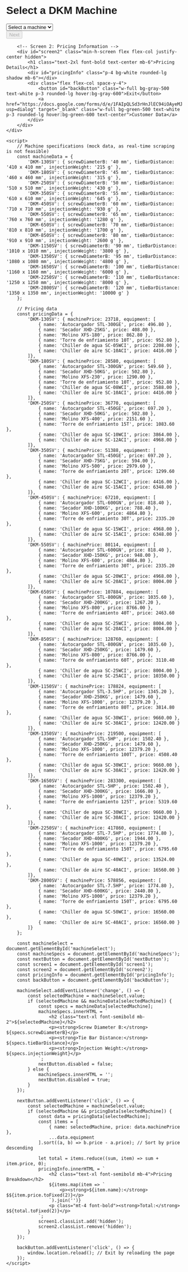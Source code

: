 <html lang="en">
<head>
    <meta charset="UTF-8">
    <meta name="viewport" content="width=device-width, initial-scale=1.0">
    <title>DKM Machine Selector</title>
    <script src="https://cdn.tailwindcss.com"></script>
    <style>
        body {
            font-family: Arial, sans-serif;
        }
        .container {
            max-width: 100%;
            padding: 1rem;
        }
        @media (min-width: 640px) {
            .container {
                max-width: 640px;
                margin: auto;
            }
        }
    </style>
</head>
<body class="bg-gray-100">
    <div class="container mx-auto">
        <!-- Screen 1: Machine Selection -->
        <div id="screen1" class="min-h-screen flex flex-col justify-center">
            <h1 class="text-2xl font-bold text-center mb-6">Select a DKM Machine</h1>
            <select id="machineSelect" class="w-full p-3 border rounded-lg mb-4 focus:outline-none focus:ring-2 focus:ring-blue-500">
                <option value="">Select a machine</option>
                <option value="DKM-130SV">DKM-130SV</option>
                <option value="DKM-180SV">DKM-180SV</option>
                <option value="DKM-250SV">DKM-250SV</option>
                <option value="DKM-350SV">DKM-350SV</option>
                <option value="DKM-450SV">DKM-450SV</option>
                <option value="DKM-550SV">DKM-550SV</option>
                <option value="DKM-650SV">DKM-650SV</option>
                <option value="DKM-850SV">DKM-850SV</option>
                <option value="DKM-1150SV">DKM-1150SV</option>
                <option value="DKM-1350SV">DKM-1350SV</option>
                <option value="DKM-1650SV">DKM-1650SV</option>
                <option value="DKM-2250SV">DKM-2250SV</option>
                <option value="DKM-2800SV">DKM-2800SV</option>
            </select>
            <div id="machineSpecs" class="mt-4 p-4 bg-white rounded-lg shadow"></div>
            <button id="nextButton" class="w-full mt-6 bg-blue-500 text-white p-3 rounded-lg hover:bg-blue-600 disabled:bg-gray-400" disabled>Next</button>
        </div>

        <!-- Screen 2: Pricing Information -->
        <div id="screen2" class="min-h-screen flex flex-col justify-center hidden">
            <h1 class="text-2xl font-bold text-center mb-6">Pricing Details</h1>
            <div id="pricingInfo" class="p-4 bg-white rounded-lg shadow mb-6"></div>
            <div class="flex flex-col space-y-4">
                <button id="backButton" class="w-full bg-gray-500 text-white p-3 rounded-lg hover:bg-gray-600">Exit</button>
                <a href="https://docs.google.com/forms/d/e/1FAIpQLSd3rHnJlEC94iOAyeMJvPprfWpdtXDUNoMAzXXyPMwsKp9wJQ/viewform?usp=dialog" target="_blank" class="w-full bg-green-500 text-white p-3 rounded-lg hover:bg-green-600 text-center">Customer Data</a>
            </div>
        </div>
    </div>

    <script>
        // Machine specifications (mock data, as real-time scraping is not feasible)
        const machineData = {
            'DKM-130SV': { screwDiameterB: '40 mm', tieBarDistance: '410 x 410 mm', injectionWeight: '215 g' },
            'DKM-180SV': { screwDiameterB: '45 mm', tieBarDistance: '460 x 460 mm', injectionWeight: '315 g' },
            'DKM-250SV': { screwDiameterB: '50 mm', tieBarDistance: '510 x 510 mm', injectionWeight: '430 g' },
            'DKM-350SV': { screwDiameterB: '55 mm', tieBarDistance: '610 x 610 mm', injectionWeight: '645 g' },
            'DKM-450SV': { screwDiameterB: '60 mm', tieBarDistance: '710 x 710 mm', injectionWeight: '930 g' },
            'DKM-550SV': { screwDiameterB: '65 mm', tieBarDistance: '760 x 760 mm', injectionWeight: '1280 g' },
            'DKM-650SV': { screwDiameterB: '70 mm', tieBarDistance: '810 x 810 mm', injectionWeight: '1700 g' },
            'DKM-850SV': { screwDiameterB: '80 mm', tieBarDistance: '910 x 910 mm', injectionWeight: '2600 g' },
            'DKM-1150SV': { screwDiameterB: '90 mm', tieBarDistance: '1010 x 1010 mm', injectionWeight: '3800 g' },
            'DKM-1350SV': { screwDiameterB: '95 mm', tieBarDistance: '1080 x 1080 mm', injectionWeight: '4800 g' },
            'DKM-1650SV': { screwDiameterB: '100 mm', tieBarDistance: '1160 x 1160 mm', injectionWeight: '6000 g' },
            'DKM-2250SV': { screwDiameterB: '110 mm', tieBarDistance: '1250 x 1250 mm', injectionWeight: '8000 g' },
            'DKM-2800SV': { screwDiameterB: '120 mm', tieBarDistance: '1350 x 1350 mm', injectionWeight: '10000 g' }
        };

        // Pricing data
        const pricingData = {
            'DKM-130SV': { machinePrice: 23718, equipment: [
                { name: 'Autocargador STL-300GE', price: 496.80 },
                { name: 'Secador XHD-25KG', price: 408.00 },
                { name: 'Molino XFS-180', price: 862.80 },
                { name: 'Torre de enfriamiento 10T', price: 952.80 },
                { name: 'Chiller de agua SC-05WCI', price: 2208.00 },
                { name: 'Chiller de aire SC-10ACI', price: 4416.00 }
            ]},
            'DKM-180SV': { machinePrice: 28580, equipment: [
                { name: 'Autocargador STL-300GN', price: 549.60 },
                { name: 'Secador XHD-50KG', price: 502.80 },
                { name: 'Molino XFS-230', price: 1290.00 },
                { name: 'Torre de enfriamiento 10T', price: 952.80 },
                { name: 'Chiller de agua SC-08WCI', price: 3588.00 },
                { name: 'Chiller de aire SC-10ACI', price: 4416.00 }
            ]},
            'DKM-250SV': { machinePrice: 36770, equipment: [
                { name: 'Autocargador STL-450GE', price: 697.20 },
                { name: 'Secador XHD-50KG', price: 502.80 },
                { name: 'Molino XFS-400', price: 2151.60 },
                { name: 'Torre de enfriamiento 15T', price: 1083.60 },
                { name: 'Chiller de agua SC-10WCI', price: 3864.00 },
                { name: 'Chiller de aire SC-12ACI', price: 4968.00 }
            ]},
            'DKM-350SV': { machinePrice: 51388, equipment: [
                { name: 'Autocargador STL-450GE', price: 697.20 },
                { name: 'Secador XHD-75KG', price: 594.00 },
                { name: 'Molino XFS-500', price: 2979.60 },
                { name: 'Torre de enfriamiento 20T', price: 1299.60 },
                { name: 'Chiller de agua SC-12WCI', price: 4416.00 },
                { name: 'Chiller de aire SC-15ACI', price: 6348.00 }
            ]},
            'DKM-450SV': { machinePrice: 67210, equipment: [
                { name: 'Autocargador STL-600GN', price: 818.40 },
                { name: 'Secador XHD-100KG', price: 788.40 },
                { name: 'Molino XFS-600', price: 4864.80 },
                { name: 'Torre de enfriamiento 30T', price: 2335.20 },
                { name: 'Chiller de agua SC-15WCI', price: 4968.00 },
                { name: 'Chiller de aire SC-15ACI', price: 6348.00 }
            ]},
            'DKM-550SV': { machinePrice: 80114, equipment: [
                { name: 'Autocargador STL-600GN', price: 818.40 },
                { name: 'Secador XHD-150KG', price: 948.00 },
                { name: 'Molino XFS-600', price: 4864.80 },
                { name: 'Torre de enfriamiento 30T', price: 2335.20 },
                { name: 'Chiller de agua SC-20WCI', price: 4968.00 },
                { name: 'Chiller de aire SC-20ACI', price: 8004.00 }
            ]},
            'DKM-650SV': { machinePrice: 107884, equipment: [
                { name: 'Autocargador STL-800GN', price: 1035.60 },
                { name: 'Secador XHD-200KG', price: 1267.20 },
                { name: 'Molino XFS-800', price: 8766.00 },
                { name: 'Torre de enfriamiento 40T', price: 2463.60 },
                { name: 'Chiller de agua SC-25WCI', price: 8004.00 },
                { name: 'Chiller de aire SC-20ACI', price: 8004.00 }
            ]},
            'DKM-850SV': { machinePrice: 128760, equipment: [
                { name: 'Autocargador STL-800GN', price: 1035.60 },
                { name: 'Secador XHD-250KG', price: 1479.60 },
                { name: 'Molino XFS-800', price: 8766.00 },
                { name: 'Torre de enfriamiento 60T', price: 3110.40 },
                { name: 'Chiller de agua SC-25WCI', price: 8004.00 },
                { name: 'Chiller de aire SC-25ACI', price: 10350.00 }
            ]},
            'DKM-1150SV': { machinePrice: 178824, equipment: [
                { name: 'Autocargador STL-3.5HP', price: 1345.20 },
                { name: 'Secador XHD-250KG', price: 1479.60 },
                { name: 'Molino XFS-1000', price: 12379.20 },
                { name: 'Torre de enfriamiento 80T', price: 3814.80 },
                { name: 'Chiller de agua SC-30WCI', price: 9660.00 },
                { name: 'Chiller de aire SC-30ACI', price: 12420.00 }
            ]},
            'DKM-1350SV': { machinePrice: 219500, equipment: [
                { name: 'Autocargador STL-5HP', price: 1502.40 },
                { name: 'Secador XHD-250KG', price: 1479.60 },
                { name: 'Molino XFS-1000', price: 12379.20 },
                { name: 'Torre de enfriamiento 100T', price: 4508.40 },
                { name: 'Chiller de agua SC-30WCI', price: 9660.00 },
                { name: 'Chiller de aire SC-30ACI', price: 12420.00 }
            ]},
            'DKM-1650SV': { machinePrice: 283300, equipment: [
                { name: 'Autocargador STL-5HP', price: 1502.40 },
                { name: 'Secador XHD-300KG', price: 1666.80 },
                { name: 'Molino XFS-1000', price: 12379.20 },
                { name: 'Torre de enfriamiento 125T', price: 5319.60 },
                { name: 'Chiller de agua SC-30WCI', price: 9660.00 },
                { name: 'Chiller de aire SC-30ACI', price: 12420.00 }
            ]},
            'DKM-2250SV': { machinePrice: 417860, equipment: [
                { name: 'Autocargador STL-7.5HP', price: 1774.80 },
                { name: 'Secador XHD-400KG', price: 1944.00 },
                { name: 'Molino XFS-1000', price: 12379.20 },
                { name: 'Torre de enfriamiento 150T', price: 6795.60 },
                { name: 'Chiller de agua SC-40WCI', price: 13524.00 },
                { name: 'Chiller de aire SC-40ACI', price: 16560.00 }
            ]},
            'DKM-2800SV': { machinePrice: 578856, equipment: [
                { name: 'Autocargador STL-7.5HP', price: 1774.80 },
                { name: 'Secador XHD-600KG', price: 2440.80 },
                { name: 'Molino XFS-1000', price: 12379.20 },
                { name: 'Torre de enfriamiento 150T', price: 6795.60 },
                { name: 'Chiller de agua SC-50WCI', price: 16560.00 },
                { name: 'Chiller de aire SC-40ACI', price: 16560.00 }
            ]}
        };

        const machineSelect = document.getElementById('machineSelect');
        const machineSpecs = document.getElementById('machineSpecs');
        const nextButton = document.getElementById('nextButton');
        const screen1 = document.getElementById('screen1');
        const screen2 = document.getElementById('screen2');
        const pricingInfo = document.getElementById('pricingInfo');
        const backButton = document.getElementById('backButton');

        machineSelect.addEventListener('change', () => {
            const selectedMachine = machineSelect.value;
            if (selectedMachine && machineData[selectedMachine]) {
                const specs = machineData[selectedMachine];
                machineSpecs.innerHTML = `
                    <h2 class="text-xl font-semibold mb-2">${selectedMachine}</h2>
                    <p><strong>Screw Diameter B:</strong> ${specs.screwDiameterB}</p>
                    <p><strong>Tie Bar Distance:</strong> ${specs.tieBarDistance}</p>
                    <p><strong>Injection Weight:</strong> ${specs.injectionWeight}</p>
                `;
                nextButton.disabled = false;
            } else {
                machineSpecs.innerHTML = '';
                nextButton.disabled = true;
            }
        });

        nextButton.addEventListener('click', () => {
            const selectedMachine = machineSelect.value;
            if (selectedMachine && pricingData[selectedMachine]) {
                const data = pricingData[selectedMachine];
                const items = [
                    { name: selectedMachine, price: data.machinePrice },
                    ...data.equipment
                ].sort((a, b) => b.price - a.price); // Sort by price descending

                let total = items.reduce((sum, item) => sum + item.price, 0);
                pricingInfo.innerHTML = `
                    <h2 class="text-xl font-semibold mb-4">Pricing Breakdown</h2>
                    ${items.map(item => `
                        <p><strong>${item.name}:</strong> $${item.price.toFixed(2)}</p>
                    `).join('')}
                    <p class="mt-4 font-bold"><strong>Total:</strong> $${total.toFixed(2)}</p>
                `;
                screen1.classList.add('hidden');
                screen2.classList.remove('hidden');
            }
        });

        backButton.addEventListener('click', () => {
            window.location.reload(); // Exit by reloading the page
        });
    </script>
</body>
</html>
